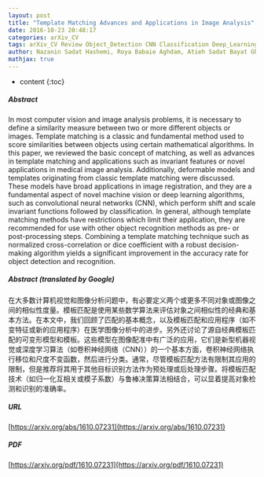 ```yaml
---
layout: post
title: "Template Matching Advances and Applications in Image Analysis"
date: 2016-10-23 20:48:17
categories: arXiv_CV
tags: arXiv_CV Review Object_Detection CNN Classification Deep_Learning Detection Relation Recognition
author: Nazanin Sadat Hashemi, Roya Babaie Aghdam, Atieh Sadat Bayat Ghiasi, Parastoo Fatemi
mathjax: true
---
```


* content
{:toc}

##### Abstract
In most computer vision and image analysis problems, it is necessary to define a similarity measure between two or more different objects or images. Template matching is a classic and fundamental method used to score similarities between objects using certain mathematical algorithms. In this paper, we reviewed the basic concept of matching, as well as advances in template matching and applications such as invariant features or novel applications in medical image analysis. Additionally, deformable models and templates originating from classic template matching were discussed. These models have broad applications in image registration, and they are a fundamental aspect of novel machine vision or deep learning algorithms, such as convolutional neural networks (CNN), which perform shift and scale invariant functions followed by classification. In general, although template matching methods have restrictions which limit their application, they are recommended for use with other object recognition methods as pre- or post-processing steps. Combining a template matching technique such as normalized cross-correlation or dice coefficient with a robust decision-making algorithm yields a significant improvement in the accuracy rate for object detection and recognition.

##### Abstract (translated by Google)
在大多数计算机视觉和图像分析问题中，有必要定义两个或更多不同对象或图像之间的相似性度量。模板匹配是使用某些数学算法来评估对象之间相似性的经典和基本方法。在本文中，我们回顾了匹配的基本概念，以及模板匹配和应用程序（如不变特征或新的应用程序）在医学图像分析中的进步。另外还讨论了源自经典模板匹配的可变形模型和模板。这些模型在图像配准中有广泛的应用，它们是新型机器视觉或深度学习算法（如卷积神经网络（CNN））的一个基本方面，卷积神经网络执行移位和尺度不变函数，然后进行分类。通常，尽管模板匹配方法有限制其应用的限制，但是推荐将其用于其他目标识别方法作为预处理或后处理步骤。将模板匹配技术（如归一化互相关或模子系数）与鲁棒决策算法相结合，可以显着提高对象检测和识别的准确率。

##### URL
[https://arxiv.org/abs/1610.07231](https://arxiv.org/abs/1610.07231)

##### PDF
[https://arxiv.org/pdf/1610.07231](https://arxiv.org/pdf/1610.07231)

